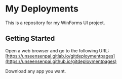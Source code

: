 # My Deployments

This is a repository for my WinForms UI project.

## Getting Started

Open a web browser and go to the following URL:
[https://unseensenpai.gitlab.io/gitdeploymentpages](https://unseensenpai.github.io/gitdeploymentpages)

Download any app you want.
